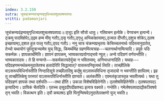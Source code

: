 ```yaml
---
index: 3.2.150
sutra: जुचङ्क्रम्यदन्द्रम्यसृगृधिज्वलशुचलषपतपदः
vritti: padamanjari
---
```


 जुचंक्रम्यदंद्रम्यसृगृधिज्वलशुचलषपतपदः॥ ठ्जुऽ इति सौत्रो धातुः। गतिवचन इत्येके। वेगवचन इत्यन्ये। ठ्क्रमु पादविक्षेपेऽ,ठ्द्रम हम्म मीमृ गतौऽ,ठ्सृ गतौऽ,ठ्गृधु अभिकांक्षायाम्ऽ,ठ्ज्वल दीप्तौऽ,ठ्शुच शोकेऽ,ठ्लष इच्छायाम्ऽ,ठ्शल हुल पत्लृ गतौऽ,ठ्पद गतौऽ। ननु चात्र चंक्रम्यप्रभृतयः केचिच्चलनार्थः पदिस्त्वनुदातेत्, तेभ्यो यथायोगं पूर्वसूत्राभ्यामेव युच् सिद्धः, किमर्थमिह ग्रहणमित्यत्राह---चलनार्थानामित्यादि। प्रपूर्वः पदिः सकर्मकः। ज्ञापकार्थमिति। ज्ञापनं ज्ञापकम्, भाष्यकारप्रयोगाद्भावे ण्वुल्। अन्ये पदिग्रणं वर्णयन्तीति। भाष्यकारादयः। ते हि मन्यन्ते---सकर्मकात्पदेर्युचा न भवितव्यम्; अनिभाधानादिति। यथाह---पदिग्रहणमनर्थकमनुदातेतश्च हलादेरिरि सिद्धत्वात्? वासरूपनिवृत्यर्थ त्विति। ताच्छीलिके वाऽसरूपविधिर्नास्तीति निन्दादिसूत्रे तच्छीलादिषु कर्तृषु वाऽसरूपविधिना तृजादयो न भवन्तीति ज्ञापितम्। इह तु ताच्छीलिकेषु परस्परं वाऽसरूपविधिर्नास्तीति ज्ञाप्यते। अलंकर्तेति। एवमलंकृञास्तृन्न भवतीत्यर्थः। यथा तु पदिग्रहणं ज्ञापकं तथा दर्शयति----तथा हीति। उकञा विशेषविहितेनेति। ठ्लशेषविहितेनेति। ठ्लषपतपदऽ इत्यादिना। प्रायिकं चैतदिति। एतच्च ठ्सूददीपदीक्षश्चऽ इत्यत्र वक्ष्यते। गन्तेति। गमेर्लषपतपदाद्यौकञ्विषये तृन् भवति। विकत्थन इति। ठ्वौ कषलषऽ इति घिनुण्विषयेऽनुदातेल्लक्षणो युज् भवति॥